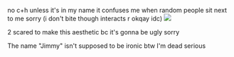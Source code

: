 
no c+h unless it's in my name it confuses me when random people sit next to me sorry (i don't bite though interacts r okqay idc)
  ![](https://i.pinimg.com/736x/71/90/9d/71909d9026d0a634708f8bfc5cff1314.jpg)



2 scared to make this aesthetic bc it's gonna be ugly sorry

The name "Jimmy" isn't supposed to be ironic btw I'm dead serious
